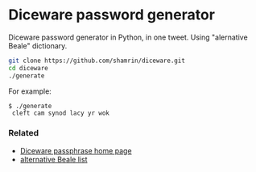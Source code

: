 # Diceware password generator

Diceware password generator in Python, in one tweet. Using "alernative Beale" dictionary.

```bash
git clone https://github.com/shamrin/diceware.git
cd diceware
./generate
```

For example:

```
$ ./generate
 cleft cam synod lacy yr wok
```

### Related

* [Diceware passphrase home page](www.diceware.com)
* [alternative Beale list](http://world.std.com/~reinhold/beale.wordlist.asc)
